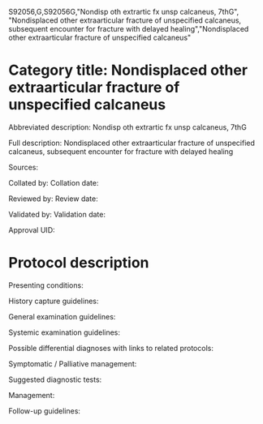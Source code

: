 S92056,G,S92056G,"Nondisp oth extrartic fx unsp calcaneus, 7thG", "Nondisplaced other extraarticular fracture of unspecified calcaneus, subsequent encounter for fracture with delayed healing","Nondisplaced other extraarticular fracture of unspecified calcaneus"
# Category title: Nondisplaced other extraarticular fracture of unspecified calcaneus

Abbreviated description: Nondisp oth extrartic fx unsp calcaneus, 7thG

Full description: Nondisplaced other extraarticular fracture of unspecified calcaneus, subsequent encounter for fracture with delayed healing

Sources:

Collated by:
Collation date:

Reviewed by:
Review date:

Validated by:
Validation date:

Approval UID:

# Protocol description

Presenting conditions:

History capture guidelines:

General examination guidelines:

Systemic examination guidelines:

Possible differential diagnoses with links to related protocols:

Symptomatic / Palliative management:

Suggested diagnostic tests:

Management:

Follow-up guidelines:
